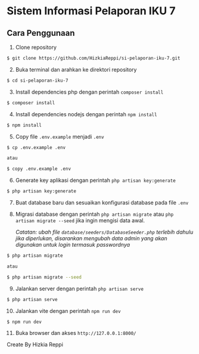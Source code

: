 # Sistem Informasi Pelaporan IKU 7

## Cara Penggunaan

1. Clone repository

```bash
$ git clone https://github.com/HizkiaReppi/si-pelaporan-iku-7.git
```

2. Buka terminal dan arahkan ke direktori repository

```bash
$ cd si-pelaporan-iku-7
```

3. Install dependencies php dengan perintah `composer install`

```bash
$ composer install
```

4. Install dependencies nodejs dengan perintah `npm install`

```bash
$ npm install
```

5. Copy file `.env.example` menjadi `.env`

```bash
$ cp .env.example .env

atau

$ copy .env.example .env
```

6. Generate key aplikasi dengan perintah `php artisan key:generate`

```bash
$ php artisan key:generate
```

7. Buat database baru dan sesuaikan konfigurasi database pada file `.env`

8. Migrasi database dengan perintah `php artisan migrate` atau `php artisan migrate --seed` jika ingin mengisi data awal.

    _Catatan: ubah file `database/seeders/DatabaseSeeder.php` terlebih dahulu jika diperlukan, disarankan mengubah data admin yang akan digunakan untuk login termasuk passwordnya_

```bash
$ php artisan migrate

atau

$ php artisan migrate --seed
```

9. Jalankan server dengan perintah `php artisan serve`

```bash
$ php artisan serve
```

10. Jalankan vite dengan perintah `npm run dev`

```bash
$ npm run dev
```

11. Buka browser dan akses `http://127.0.0.1:8000/`

Create By Hizkia Reppi
